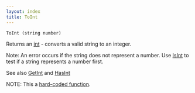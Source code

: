 ```yaml
---
layout: index
title: ToInt
---
```


    ToInt (string number)

Returns an [int](../types/int.html) - converts a valid string to an integer.

Note: An error occurs if the string does not represent a number. Use [IsInt](isint.html) to test if a string represents a number first.

See also [GetInt](getint.html) and [HasInt](hasint.html)

NOTE: This a [hard-coded function](hardcoded.html).
